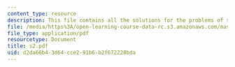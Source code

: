 ```yaml
---
content_type: resource
description: This file contains all the solutions for the problems of set 2.
file: /media/https%3A/open-learning-course-data-rc.s3.amazonaws.com/mas-865j-quantum-information-science-spring-2006/d2da66b43d64cce291b6b2f672228bda_s2.pdf
file_type: application/pdf
resourcetype: Document
title: s2.pdf
uid: d2da66b4-3d64-cce2-91b6-b2f672228bda
---
```

